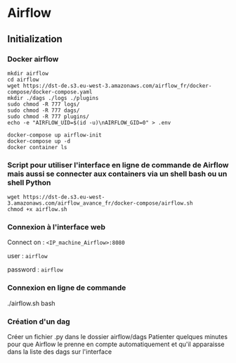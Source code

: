 # Airflow 

## Initialization
### Docker airflow
```
mkdir airflow
cd airflow
wget https://dst-de.s3.eu-west-3.amazonaws.com/airflow_fr/docker-compose/docker-compose.yaml
mkdir ./dags ./logs ./plugins
sudo chmod -R 777 logs/
sudo chmod -R 777 dags/
sudo chmod -R 777 plugins/
echo -e "AIRFLOW_UID=$(id -u)\nAIRFLOW_GID=0" > .env

docker-compose up airflow-init
docker-compose up -d
docker container ls

```
### Script pour utiliser l'interface en ligne de commande de Airflow mais aussi se connecter aux containers via un shell bash ou un shell Python

```
wget https://dst-de.s3.eu-west-3.amazonaws.com/airflow_avance_fr/docker-compose/airflow.sh
chmod +x airflow.sh
```

### Connexion à l'interface web
Connect on : ```<IP_machine_Airflow>:8080```

user : ```airflow```

password : ```airflow```

### Connexion en ligne de commande
./airflow.sh bash

### Création d'un dag
Créer un fichier .py dans le dossier airflow/dags
Patienter quelques minutes pour que Airflow le prenne en compte automatiquement et qu'il apparaisse dans la liste des dags sur l'interface

